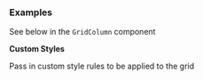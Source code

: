 ### Examples

See below in the `GridColumn` component

**Custom Styles**

Pass in custom style rules to be applied to the grid
